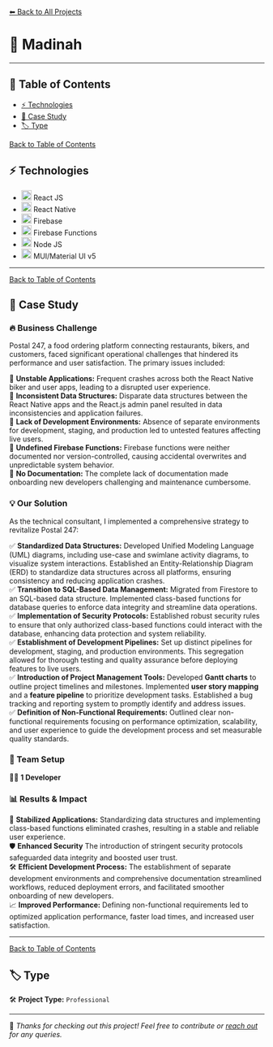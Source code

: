 [⬅ Back to All Projects](../README.md#my-work)

# 📌 Madinah

---

## 📖 Table of Contents  

- [⚡ Technologies](#-technologies)  
- [📑 Case Study](#-case-study)  
- [🏷 Type](#-type)  

[Back to Table of Contents](#-table-of-contents)
## ⚡ Technologies 
- <img src="https://encrypted-tbn0.gstatic.com/images?q=tbn:ANd9GcSlGmKtrnxElpqw3AExKXPWWBulcwjlvDJa1Q&s" width="20px"> React JS
- <img src="https://encrypted-tbn0.gstatic.com/images?q=tbn:ANd9GcSlGmKtrnxElpqw3AExKXPWWBulcwjlvDJa1Q&s" width="20px"> React Native
- <img src="https://w7.pngwing.com/pngs/246/288/png-transparent-firebase-hd-logo-thumbnail.png" width="20px"> Firebase
- <img src="https://encrypted-tbn0.gstatic.com/images?q=tbn:ANd9GcSav0N-WGmPn1jRX0wgyZVqFtNYCBmr8aPBjg&s" width="20px"> Firebase Functions
- <img src="https://w1.pngwing.com/pngs/885/534/png-transparent-green-grass-nodejs-javascript-react-mean-angularjs-logo-symbol-thumbnail.png" width="20px"> Node JS
- <img src="https://encrypted-tbn0.gstatic.com/images?q=tbn:ANd9GcT5eWKWtRacZBDc33NENsW-OdRQ9BNMgMOalg&s" width="20px"> MUI/Material UI v5

---
[Back to Table of Contents](#-table-of-contents)
## 📑 Case Study 

### 🔥 Business Challenge  

Postal 247, a food ordering platform connecting restaurants, bikers, and customers, faced significant operational challenges that hindered its performance and user satisfaction. The primary issues included:  

🎯 **Unstable Applications:** Frequent crashes across both the React Native biker and user apps, leading to a disrupted user experience. <br>
🎯 **Inconsistent Data Structures:** Disparate data structures between the React Native apps and the React.js admin panel resulted in data inconsistencies and application failures.   <br>
🎯 **Lack of Development Environments:** Absence of separate environments for development, staging, and production led to untested features affecting live users.   <br>
🎯 **Undefined Firebase Functions:** Firebase functions were neither documented nor version-controlled, causing accidental overwrites and unpredictable system behavior.   <br>
🎯 **No Documentation:** The complete lack of documentation made onboarding new developers challenging and maintenance cumbersome.  <br>

### 💡 Our Solution  

As the technical consultant, I implemented a comprehensive strategy to revitalize Postal 247:  

✅ **Standardized Data Structures:** Developed Unified Modeling Language (UML) diagrams, including use-case and swimlane activity diagrams, to visualize system interactions. Established an Entity-Relationship Diagram (ERD) to standardize data structures across all platforms, ensuring consistency and reducing application crashes.   <br>
✅ **Transition to SQL-Based Data Management:** Migrated from Firestore to an SQL-based data structure. Implemented class-based functions for database queries to enforce data integrity and streamline data operations.<br>
✅ **Implementation of Security Protocols:** Established robust security rules to ensure that only authorized class-based functions could interact with the database, enhancing data protection and system reliability.   <br>
✅ **Establishment of Development Pipelines:** Set up distinct pipelines for development, staging, and production environments. This segregation allowed for thorough testing and quality assurance before deploying features to live users.   <br>
✅ **Introduction of Project Management Tools:** Developed **Gantt charts** to outline project timelines and milestones. Implemented **user story mapping** and a **feature pipeline** to prioritize development tasks. Established a bug tracking and reporting system to promptly identify and address issues.   <br>
✅ **Definition of Non-Functional Requirements:** Outlined clear non-functional requirements focusing on performance optimization, scalability, and user experience to guide the development process and set measurable quality standards.   <br>

### 👥 Team Setup  

👨‍💻 **1 Developer**  

### 📊 Results & Impact  

🚀 **Stabilized Applications:** Standardizing data structures and implementing class-based functions eliminated crashes, resulting in a stable and reliable user experience.  
🛡 **Enhanced Security** The introduction of stringent security protocols safeguarded data integrity and boosted user trust.  
🛠 **Efficient Development Process:** The establishment of separate development environments and comprehensive documentation streamlined workflows, reduced deployment errors, and facilitated smoother onboarding of new developers.  
📈 **Improved Performance:** Defining non-functional requirements led to optimized application performance, faster load times, and increased user satisfaction.  

---
[Back to Table of Contents](#-table-of-contents)
## 🏷 Type  

🛠 **Project Type:** `Professional` 

---

🚀 *Thanks for checking out this project! Feel free to contribute or [reach out](mailto:bhatti.asad99@gmail.com) for any queries.*  
```
